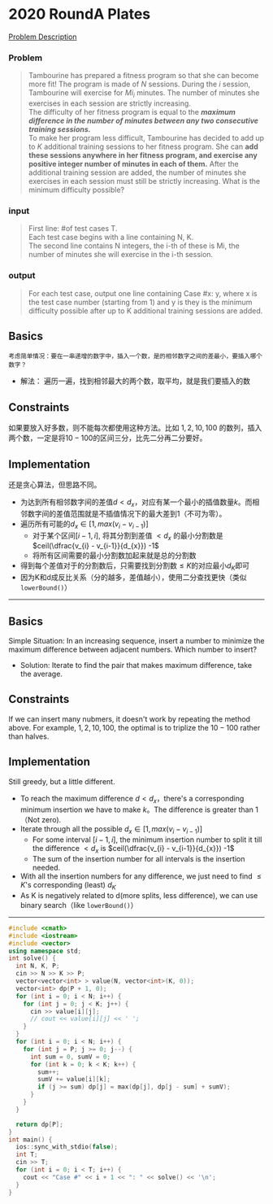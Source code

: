 # 2020 RoundA Plates
[Problem Description](https://codingcompetitions.withgoogle.com/kickstart/round/000000000019ffc7/00000000001d3f5b)
### Problem 
>Tambourine has prepared a fitness program so that she can become more fit! The program is made of $N$ sessions. During the $i$ session, Tambourine will exercise for $Mi_{i}$ minutes. The number of minutes she exercises in each session are strictly increasing.\
The difficulty of her fitness program is equal to the ***maximum difference in the number of minutes between any two consecutive training sessions.*** \
To make her program less difficult, Tambourine has decided to add up to $K$ additional training sessions to her fitness program. She can **add these sessions anywhere in her fitness program, and exercise any positive integer number of minutes in each of them.** After the additional training session are added, the number of minutes she exercises in each session must still be strictly increasing. What is the minimum difficulty possible?

### input
>  First line: #of test cases T.\
>  Each test case begins with a line containing N, K. \
>  The second line contains N integers, the i-th of these is Mi, the number of minutes she will exercise in the i-th session.

### output
>For each test case, output one line containing Case #x: y, where x is the test case number (starting from 1) and y is they is the minimum difficulty possible after up to K additional training sessions are added.

## Basics
    考虑简单情况：要在一串递增的数字中，插入一个数，是的相邻数字之间的差最小，要插入哪个数字？
  * 解法： 遍历一遍，找到相邻最大的两个数，取平均，就是我们要插入的数
## Constraints
  如果要放入好多数，则不能每次都使用这种方法。比如 $1, 2, 10, 100$ 的数列，插入两个数，一定是将$10-100$的区间三分，比先二分再二分要好。
## Implementation
  还是贪心算法，但思路不同。
  * 为达到所有相邻数字间的差值$d < d_{x}$，对应有某一个最小的插值数量$k$。而相邻数字间的差值范围就是不插值情况下的最大差到$1$（不可为零）。 
  * 遍历所有可能的$d_{x}\in [1, max(v_{i}-v_{i-1})]$
    * 对于某个区间$[i-1, i]$, 将其分割到差值 $< d_{x}$ 的最小分割数是$ceil(\dfrac{v_{i} - v_{i-1}}{d_{x}}) -1$
    * 将所有区间需要的最小分割数加起来就是总的分割数
  * 得到每个差值对于的分割数后，只需要找到分割数$\leq K$的对应最小$d_{K}$即可
  * 因为K和d成反比关系（分的越多，差值越小），使用二分查找更快（类似`lowerBound()`）
___

## Basics
Simple Situation: In an increasing sequence, insert a number to minimize the maximum difference between adjacent numbers. Which number to insert?  
  * Solution: Iterate to find the pair that makes maximum difference, take the average.
## Constraints
  If we can insert many nubmers, it doesn't work by repeating the method above. For example,
   $1, 2, 10, 100$, the optimal is to triplize the $10-100$ rather than halves.
## Implementation
  Still greedy, but a little different. 
  * To reach the maximum difference $d < d_{x}$，there's a corresponding minimum insertion we have to make $k$。The difference is greater than $1$（Not zero).
  * Iterate through all the possible $d_{x}\in [1, max(v_{i}-v_{i-1})]$
    * For some interval $[i-1, i]$, the minimum insertion number to  split it till the difference $< d_{x}$ is $ceil(\dfrac{v_{i} - v_{i-1}}{d_{x}}) -1$
    * The sum of the insertion number for all intervals is the insertion needed.
  * With all the insertion numbers for any difference, we just need to find $\leq K$'s corresponding (least) $d_{K}$
  * As K is negatively related to d(more splits, less difference), we can use binary search（like `lowerBound()`）

___

```c++
#include <cmath>
#include <iostream>
#include <vector>
using namespace std;
int solve() {
  int N, K, P;
  cin >> N >> K >> P;
  vector<vector<int> > value(N, vector<int>(K, 0));
  vector<int> dp(P + 1, 0);
  for (int i = 0; i < N; i++) {
    for (int j = 0; j < K; j++) {
      cin >> value[i][j];
      // cout << value[i][j] << ' ';
    }
  }
  for (int i = 0; i < N; i++) {
    for (int j = P; j >= 0; j--) {
      int sum = 0, sumV = 0;
      for (int k = 0; k < K; k++) {
        sum++;
        sumV += value[i][k];
        if (j >= sum) dp[j] = max(dp[j], dp[j - sum] + sumV);
      }
    }
  }

  return dp[P];
}
int main() {
  ios::sync_with_stdio(false);
  int T;
  cin >> T;
  for (int i = 0; i < T; i++) {
    cout << "Case #" << i + 1 << ": " << solve() << '\n';
  }
}
```